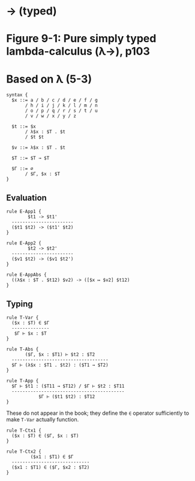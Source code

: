 # → (typed)
# Figure 9-1: Pure simply typed lambda-calculus (λ→), p103
# Based on λ (5-3)

    syntax {
      $x ::= a / b / c / d / e / f / g
           / h / i / j / k / l / m / n
           / o / p / q / r / s / t / u
           / v / w / x / y / z

      $t ::= $x
           / λ$x : $T . $t
           / $t $t

      $v ::= λ$x : $T . $t

      $T ::= $T → $T

      $Γ ::= ∅
           / $Γ, $x : $T
    }


## Evaluation

    rule E-App1 {
            $t1 -> $t1'
      -----------------------
      ($t1 $t2) -> ($t1' $t2)
    }

    rule E-App2 {
            $t2 -> $t2'
      -----------------------
      ($v1 $t2) -> ($v1 $t2')
    }

    rule E-AppAbs {
      ((λ$x : $T . $t12) $v2) -> ([$x ↦ $v2] $t12)
    }


## Typing

    rule T-Var {
      ($x : $T) ∈ $Γ
      --------------
       $Γ ⊢ $x : $T
    }

    rule T-Abs {
           ($Γ, $x : $T1) ⊢ $t2 : $T2
      ------------------------------------
      $Γ ⊢ (λ$x : $T1 . $t2) : ($T1 → $T2)
    }

    rule T-App {
      $Γ ⊢ $t1 : ($T11 → $T12) / $Γ ⊢ $t2 : $T11
      ------------------------------------------
                $Γ ⊢ ($t1 $t2) : $T12
    }


These do not appear in the book; they define the `∈` operator sufficiently to
make `T-Var` actually function.

    rule T-Ctx1 {
      ($x : $T) ∈ ($Γ, $x : $T)
    }

    rule T-Ctx2 {
             ($x1 : $T1) ∈ $Γ
      -----------------------------
      ($x1 : $T1) ∈ ($Γ, $x2 : $T2)
    }
